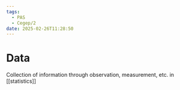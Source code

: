 ```yaml
---
tags:
  - PAS
  - Cegep/2
date: 2025-02-26T11:28:50
---
```


# Data

Collection of information through observation, measurement, etc. in [[statistics]]
